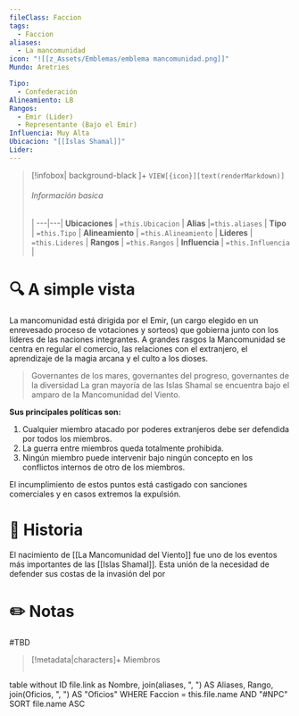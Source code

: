 ```yaml
---
fileClass: Faccion
tags:
  - Faccion
aliases:
  - La mancomunidad
icon: "![[z_Assets/Emblemas/emblema mancomunidad.png]]"
Mundo: Aretries

Tipo:
  - Confederación
Alineamiento: LB
Rangos:
  - Emir (Lider)
  - Representante (Bajo el Emir)
Influencia: Muy Alta
Ubicacion: "[[Islas Shamal]]"
Lider: 
---
```



> [!infobox| background-black ]+
`VIEW[{icon}][text(renderMarkdown)]`
> ###### Información basica
>  |
> ---|---|
>  **Ubicaciones** | `=this.Ubicacion` |
> **Alias** |`=this.aliases` |
> **Tipo** | `=this.Tipo` |
> **Alineamiento** | `=this.Alineamiento` |
> **Lideres** | `=this.Lideres` |
> **Rangos** | ``=this.Rangos`` |
> **Influencia** | `=this.Influencia` |




# 🔍 A simple vista

La mancomunidad está dirigida por el Emir, (un cargo elegido en un enrevesado proceso de votaciones y sorteos) que gobierna junto con los líderes de las naciones integrantes. A grandes rasgos la Mancomunidad se centra en regular el comercio, las relaciones con el extranjero, el aprendizaje de la magia arcana y el culto a los dioses.
> Governantes de los mares, governantes del progreso, governantes de la diversidad
La gran mayoría de las Islas Shamal se encuentra bajo el amparo de la Mancomunidad del Viento.


**Sus principales políticas son:**

1. Cualquier miembro atacado por poderes extranjeros debe ser defendida por todos los miembros.
2. La guerra entre miembros queda totalmente prohibida.
3. Ningún miembro puede intervenir bajo ningún concepto en los conflictos internos de otro de los miembros.

El incumplimiento de estos puntos está castigado con sanciones comerciales y en casos extremos la expulsión.

# 📜 Historia

El nacimiento de [[La Mancomunidad del Viento]] fue uno de los eventos más importantes de las [[Islas Shamal]]. Esta unión de la necesidad de defender sus costas de la invasión del por 

# ✏️ Notas

#TBD

> [!metadata|characters]+ Miembros
> ```dataview
table without ID file.link as Nombre,  join(aliases, ", ") AS Aliases, Rango, join(Oficios, ", ") AS "Oficios"
WHERE Faccion = this.file.name AND "#NPC"
SORT file.name ASC
